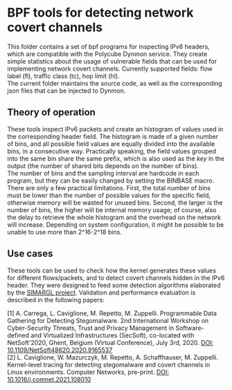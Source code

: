 # BPF tools for detecting network covert channels

This folder contains a set of bpf programs for inspecting IPv6 headers, which are compatible with the Polycube Dynmon service. 
They create simple statistics about the usage of vulnerable fields that can be used for implementing network covert channels. Currently supported fields: flow label (fl), traffic class (tc), hop limit (hl).<br>
The current folder maintains the source code, as well as the corresponding json files that can be injected to Dynmon.

## Theory of operation

These tools inspect IPv6 packets and create an histogram of values used in the corresponding header field. The histogram is made of a given number of bins, and all possible field values are equally divided into the available bins, in a consecutive way. Practically speaking, the field values grouped into the same bin share the same prefix, which is also used as the <i>key</i> in the output (the number of shared bits depends on the number of bins). <br>
The number of bins and the sampling interval are hardcode in each program, but they can be easily changed by setting the BINBASE macro. There are only a few practical limitations. First, the total number of bins must be lower than the number of possible values for the specific field, otherwise memory will be wasted for unused bins. Second, the larger is the number of bins, the higher will be internal memory usage; of course, also the delay to retrieve the whole histogram and the overhead on the network will increase. Depending on system configuration, it might be possible to be unable to use more than 2^16-2^18 bins.

## Use cases

These tools can be used to check how the kernel generates these values for different flows/packets, and to detect covert channels hidden in the IPv6 header. 
They were designed to feed some detection algorithms elaborated by the <A href="https://simargl.eu/">SIMARGL project</A>. Validation and performance evaluation is described in the following papers:

[1] A. Carrega, L. Caviglione, M. Repetto, M. Zuppelli. Programmable Data Gathering for Detecting Stegomalware. 2nd International Workshop on Cyber-Security Threats, Trust and Privacy Management in Software-defined and Virtualized Infrastructures (SecSoft), co-located with NetSoft'2020, Ghent, Belgium (Virtual Conference), July 3rd, 2020. <A href="https://doi.org/10.1109/NetSoft48620.2020.9165537">DOI: 10.1109/NetSoft48620.2020.9165537</A><br>
[2] L. Caviglione, W. Mazurczyk, M. Repetto, A. Schaffhauser, M. Zuppelli. Kernel-level tracing for detecting stegomalware and covert channels in Linux environments. Computer Networks, pre-print. <A href="https://doi.org/10.1016/j.comnet.2021.108010">DOI: 10.1016/j.comnet.2021.108010</A>
